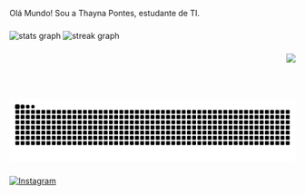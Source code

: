 <p align="left">Olá Mundo! Sou a Thayna Pontes, estudante de TI.</p>

###

<div align="left">
  <img src="https://github-readme-stats.vercel.app/api?username=thaynapontes&hide_title=false&hide_rank=false&show_icons=true&include_all_commits=true&count_private=true&disable_animations=false&theme=dracula&locale=en&hide_border=false&order=1" height="150" alt="stats graph"  />
  <img src="https://streak-stats.demolab.com?user=thaynapontes&locale=en&mode=daily&theme=dracula&hide_border=false&border_radius=5&order=3" height="150" alt="streak graph"  />
</div>

###

<img align="right" height="80" src="https://i.imgflip.com/65efzo.gif"  />

###

<img src="https://raw.githubusercontent.com/thaynapontes/thaynapontes/output/snake.svg" alt="Snake animation" />

###

###
###

###

<div align="left">

  [![Instagram](https://img.shields.io/badge/Instagram-E4405F?style=for-the-badge&logo=instagram&logoColor=white)](https://www.instagram.com/espetacular_sanches22/)
 
</div>

###
###
